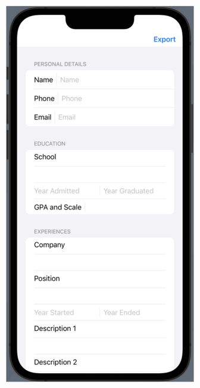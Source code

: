 <img src="https://github.com/GhostinBits/LaTeXResume/blob/main/preview_.png" style="height:30%;" />
